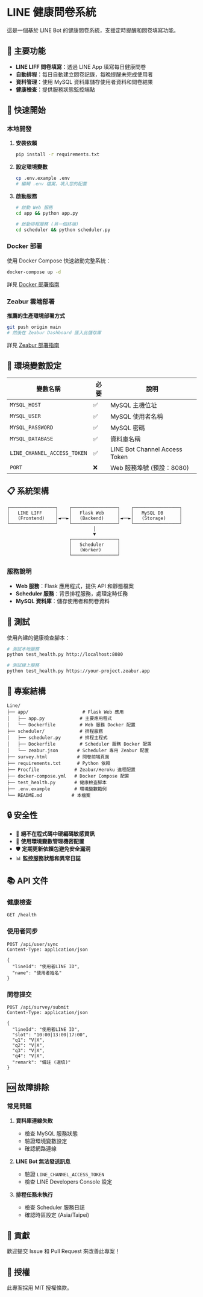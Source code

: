 # LINE 健康問卷系統

這是一個基於 LINE Bot 的健康問卷系統，支援定時提醒和問卷填寫功能。

## 🌟 **主要功能**

- **LINE LIFF 問卷填寫**：透過 LINE App 填寫每日健康問卷
- **自動排程**：每日自動建立問卷記錄，每晚提醒未完成使用者
- **資料管理**：使用 MySQL 資料庫儲存使用者資料和問卷結果
- **健康檢查**：提供服務狀態監控端點

## 🚀 **快速開始**

### 本地開發

1. **安裝依賴**

   ```bash
   pip install -r requirements.txt
   ```

2. **設定環境變數**

   ```bash
   cp .env.example .env
   # 編輯 .env 檔案，填入您的配置
   ```

3. **啟動服務**

   ```bash
   # 啟動 Web 服務
   cd app && python app.py

   # 啟動排程服務 (另一個終端)
   cd scheduler && python scheduler.py
   ```

### Docker 部署

使用 Docker Compose 快速啟動完整系統：

```bash
docker-compose up -d
```

詳見 [Docker 部署指南](DOCKER_DEPLOYMENT.md)

### Zeabur 雲端部署

**推薦的生產環境部署方式**

```bash
git push origin main
# 然後在 Zeabur Dashboard 匯入此儲存庫
```

詳見 [Zeabur 部署指南](ZEABUR_DEPLOYMENT.md)

## 🔧 **環境變數設定**

| 變數名稱                    | 必要 | 說明                          |
| --------------------------- | ---- | ----------------------------- |
| `MYSQL_HOST`                | ✅   | MySQL 主機位址                |
| `MYSQL_USER`                | ✅   | MySQL 使用者名稱              |
| `MYSQL_PASSWORD`            | ✅   | MySQL 密碼                    |
| `MYSQL_DATABASE`            | ✅   | 資料庫名稱                    |
| `LINE_CHANNEL_ACCESS_TOKEN` | ✅   | LINE Bot Channel Access Token |
| `PORT`                      | ❌   | Web 服務埠號 (預設：8080)     |

## 📋 **系統架構**

```
┌─────────────────┐    ┌─────────────────┐    ┌─────────────────┐
│   LINE LIFF     │    │   Flask Web     │    │   MySQL DB      │
│   (Frontend)    │◄──►│   (Backend)     │◄──►│   (Storage)     │
└─────────────────┘    └─────────────────┘    └─────────────────┘
                                │
                                ▼
                       ┌─────────────────┐
                       │   Scheduler     │
                       │   (Worker)      │
                       └─────────────────┘
```

### 服務說明

- **Web 服務**：Flask 應用程式，提供 API 和靜態檔案
- **Scheduler 服務**：背景排程服務，處理定時任務
- **MySQL 資料庫**：儲存使用者和問卷資料

## 🧪 **測試**

使用內建的健康檢查腳本：

```bash
# 測試本地服務
python test_health.py http://localhost:8080

# 測試線上服務
python test_health.py https://your-project.zeabur.app
```

## 📁 **專案結構**

```
Line/
├── app/                    # Flask Web 應用
│   ├── app.py             # 主要應用程式
│   └── Dockerfile         # Web 服務 Docker 配置
├── scheduler/             # 排程服務
│   ├── scheduler.py       # 排程主程式
│   ├── Dockerfile         # Scheduler 服務 Docker 配置
│   └── zeabur.json       # Scheduler 專用 Zeabur 配置
├── survey.html           # 問卷前端頁面
├── requirements.txt      # Python 依賴
├── Procfile             # Zeabur/Heroku 進程配置
├── docker-compose.yml   # Docker Compose 配置
├── test_health.py       # 健康檢查腳本
├── .env.example         # 環境變數範例
└── README.md           # 本檔案
```

## 🔒 **安全性**

- 🚫 **絕不在程式碼中硬編碼敏感資訊**
- 🔐 **使用環境變數管理機密配置**
- 🛡️ **定期更新依賴包避免安全漏洞**
- 📊 **監控服務狀態和異常日誌**

## 📚 **API 文件**

### 健康檢查

```
GET /health
```

### 使用者同步

```
POST /api/user/sync
Content-Type: application/json

{
  "lineId": "使用者LINE ID",
  "name": "使用者姓名"
}
```

### 問卷提交

```
POST /api/survey/submit
Content-Type: application/json

{
  "lineId": "使用者LINE ID",
  "slot": "10:00|13:00|17:00",
  "q1": "V|X",
  "q2": "V|X",
  "q3": "V|X",
  "q4": "V|X",
  "remark": "備註 (選填)"
}
```

## 🆘 **故障排除**

### 常見問題

1. **資料庫連線失敗**

   - 檢查 MySQL 服務狀態
   - 驗證環境變數設定
   - 確認網路連線

2. **LINE Bot 無法發送訊息**

   - 驗證 `LINE_CHANNEL_ACCESS_TOKEN`
   - 檢查 LINE Developers Console 設定

3. **排程任務未執行**
   - 檢查 Scheduler 服務日誌
   - 確認時區設定 (Asia/Taipei)

## 🤝 **貢獻**

歡迎提交 Issue 和 Pull Request 來改善此專案！

## 📄 **授權**

此專案採用 MIT 授權條款。
